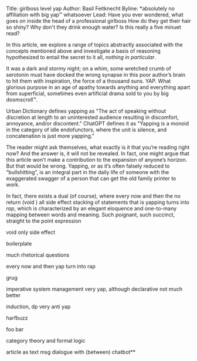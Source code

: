 
Title: girlboss level yap
Author: Basil Feitknecht
Byline: \*absolutely no affiliation with big yap™ whatsoever
Lead:
Have you ever wondered, what goes on inside the head of a professional girlboss How do they get their hair so shiny? Why don't they drink enough water? Is this really a five minuet read?

In this article, we explore a range of topics abstractly associated with the concepts mentioned above and investigate a basis of reasoning hypothesized to entail the secret to it all, *nothing in particular*. 

It was a dark and stormy night; on a whim, some wretched crumb of serotonin must have docked the wrong synapse in this poor author’s brain to hit them with inspiration, the force of a thousand suns. YAP. What glorious purpose in an age of apathy towards anything and everything apart from superficial, sometimes even artificial drama sold to you by big doomscroll™. 

Urban Dictionary defines yapping as "The act of speaking without discretion at length to an uninterested audience resulting in discomfort, annoyance, and/or discontent." ChatGPT defines it as "Yapping is a monoid in the category of idle endofunctors, where the unit is silence, and concatenation is just more yapping."

The reader might ask themselves, what exactly is it that you’re reading right now? And the answer is, it will not be revealed. In fact, one might argue that this article won’t make a contribution to the expansion of anyone’s horizon. But that would be wrong. Yapping, or as it’s often falsely reduced to “bullshitting”, is an integral part in the daily life of someone with the exaggerated swagger of a person that can get the old family printer to work. 

In fact, there exists a dual (of course), where every now and then the no return (void ) all side effect stacking of statements that is yapping turns into *rap*, which is characterized by an elegant eloquence and one-to-many mapping between words and meaning. Such poignant, such succinct, straight to the point expression 

  

  


void only side effect

  

boilerplate

  

much rhetorical questions

  

  

every now and then yap turn into rap

  
  
  
  
  
  

grug

  

imperative system management very yap, although declarative not much better

induction, dp very anti yap

  

harfbuzz

foo bar

  

category theory and formal logic

  
  
  
  
  
  
  
  
  
  
  
  
  
  
  

article as text msg dialogue with (between) chatbot**